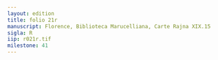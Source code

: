 ```yaml
---
layout: edition
title: folio 21r
manuscript: Florence, Biblioteca Marucelliana, Carte Rajna XIX.15
sigla: R
iip: r021r.tif
milestone: 41
---
```

